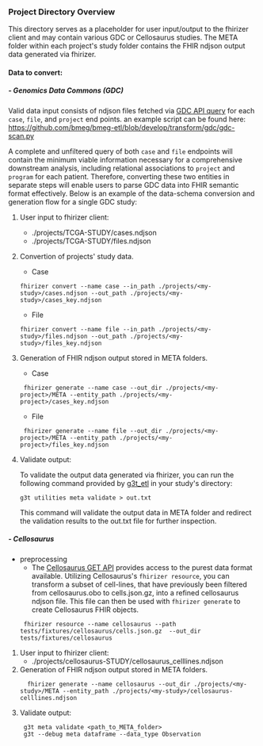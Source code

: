 ### Project Directory Overview
This directory serves as a placeholder for user input/output to the fhirizer client and may contain various GDC or Cellosaurus studies.
The META folder within each project's study folder contains the FHIR ndjson output data generated via fhirizer.


#### Data to convert:
##### - Genomics Data Commons (GDC)
Valid data input consists of ndjson files fetched via [GDC API query](https://docs.gdc.cancer.gov/API/Users_Guide/Python_Examples/) for each `case`, `file`, and `project` end points. 
an example script can be found here: https://github.com/bmeg/bmeg-etl/blob/develop/transform/gdc/gdc-scan.py 

A complete and unfiltered query of both `case` and `file` endpoints will contain the minimum viable information necessary for a comprehensive downstream analysis, including relational associations to `project` and `program` for each patient. Therefore, converting these two entities in separate steps will enable users to parse GDC data into FHIR semantic format effectively.
Below is an example of the data-schema conversion and generation flow for a single GDC study:

1. User input to fhirizer client: 
   - ./projects/TCGA-STUDY/cases.ndjson
   - ./projects/TCGA-STUDY/files.ndjson
2. Convertion of projects' study data.
   - Case
    ``` 
   fhirizer convert --name case --in_path ./projects/<my-study>/cases.ndjson --out_path ./projects/<my-study>/cases_key.ndjson 
   ```
   - File
    ``` 
   fhirizer convert --name file --in_path ./projects/<my-study>/files.ndjson --out_path ./projects/<my-study>/files_key.ndjson 
   ```
   
3. Generation of FHIR ndjson output stored in META folders.
   - Case
    ``` 
     fhirizer generate --name case --out_dir ./projects/<my-project>/META --entity_path ./projects/<my-project>/cases_key.ndjson
   ```
   - File
    ``` 
     fhirizer generate --name file --out_dir ./projects/<my-project>/META --entity_path ./projects/<my-project>/files_key.ndjson
   ```
4. Validate output:
    
    To validate the output data generated via fhirizer, you can run the following command provided by [g3t_etl](https://github.com/ACED-IDP/g3t_etl) in your study's directory:
    ```
    g3t utilities meta validate > out.txt
    ```
    This command will validate the output data in META folder and redirect the validation results to the out.txt file for further inspection. 

##### - Cellosaurus

- preprocessing 
  - The [Cellosaurus GET API](https://api.cellosaurus.org/) provides access to the purest data format available. Utilizing Cellosaurus's `fhirizer resource`, you can transform a subset of cell-lines, that have previously been filtered from cellosaurus.obo to cells.json.gz, into a refined cellosaurus ndjson file. This file can then be used with `fhirizer generate` to create Cellosaurus FHIR objects. 
  ```
   fhirizer resource --name cellosaurus --path tests/fixtures/cellosaurus/cells.json.gz  --out_dir tests/fixtures/cellosaurus
  ```

1. User input to fhirizer client: 
   - ./projects/cellosaurus-STUDY/cellosaurus_celllines.ndjson
2. Generation of FHIR ndjson output stored in META folders.
    ```
      fhirizer generate --name cellosaurus --out_dir ./projects/<my-study>/META --entity_path ./projects/<my-study>/cellosaurus-celllines.ndjson
    ```
3. Validate output:
   ```
    g3t meta validate <path_to_META_folder>
    g3t --debug meta dataframe --data_type Observation
    ```